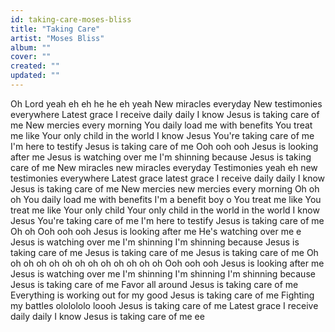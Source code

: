 ```yaml
---
id: taking-care-moses-bliss
title: "Taking Care"
artist: "Moses Bliss"
album: ""
cover: ""
created: ""
updated: ""
---
```


Oh Lord yeah eh eh he he eh yeah
New miracles everyday
New testimonies everywhere
Latest grace I receive daily daily I know
Jesus is taking care of me
New mercies every morning
You daily load me with benefits
You treat me like Your only child in the world I know
Jesus You're taking care of me
I'm hеre to testify
Jesus is taking carе of me
Ooh ooh ooh
Jesus is looking after me
Jesus is watching over me
I'm shinning because
Jesus is taking care of me
New miracles new miracles everyday
Testimonies yeah eh new testimonies everywhere
Latest grace latest grace I receive daily daily I know
Jesus is taking care of me
New mercies new mercies every morning
Oh oh oh You daily load me with benefits I'm a benefit boy o
You treat me like You treat me like Your only child Your only child in the world in the world
I know Jesus You're taking care of me
I'm here to testify
Jesus is taking care of me
Oh oh
Ooh ooh ooh
Jesus is looking after me
He's watching over me e
Jesus is watching over me
I'm shinning I'm shinning because
Jesus is taking care of me
Jesus is taking care of me
Jesus is taking care of me
Oh oh oh oh oh oh oh oh oh oh oh oh oh
Ooh ooh ooh
Jesus is looking after me
Jesus is watching over me
I'm shinning I'm shinning I'm shinning because
Jesus is taking care of me
Favor all around
Jesus is taking care of me
Everything is working out for my good
Jesus is taking care of me
Fighting my battles ololololo loooh
Jesus is taking care of me
Latest grace I receive daily daily I know
Jesus is taking care of me ee